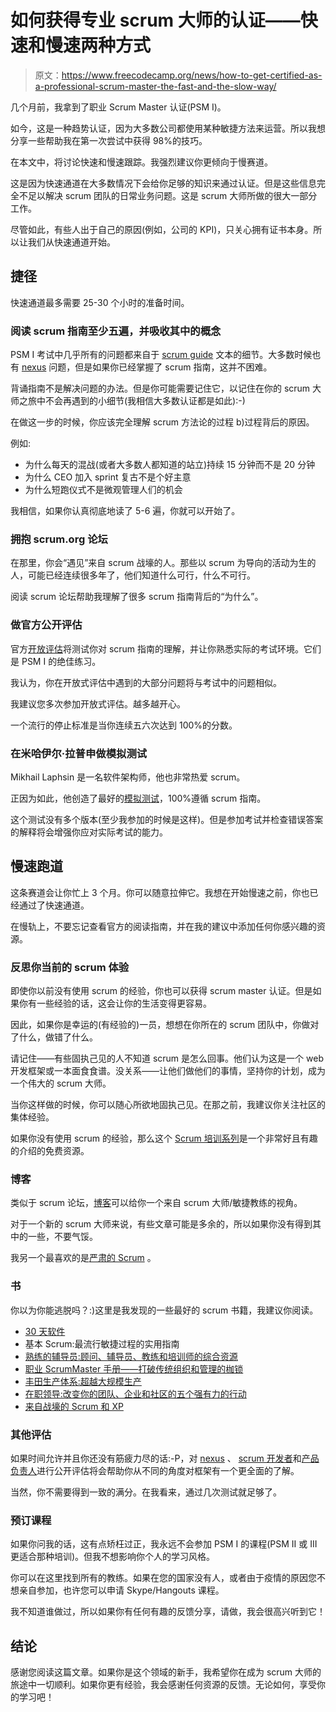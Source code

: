 # 如何获得专业 scrum 大师的认证——快速和慢速两种方式

> 原文：<https://www.freecodecamp.org/news/how-to-get-certified-as-a-professional-scrum-master-the-fast-and-the-slow-way/>

几个月前，我拿到了职业 Scrum Master 认证(PSM I)。

如今，这是一种趋势认证，因为大多数公司都使用某种敏捷方法来运营。所以我想分享一些帮助我在第一次尝试中获得 98%的技巧。

在本文中，将讨论快速和慢速跟踪。我强烈建议你更倾向于慢赛道。

这是因为快速通道在大多数情况下会给你足够的知识来通过认证。但是这些信息完全不足以解决 scrum 团队的日常业务问题。这是 scrum 大师所做的很大一部分工作。

尽管如此，有些人出于自己的原因(例如，公司的 KPI)，只关心拥有证书本身。所以让我们从快速通道开始。

## 捷径

快速通道最多需要 25-30 个小时的准备时间。

### 阅读 scrum 指南至少五遍，并吸收其中的概念

PSM I 考试中几乎所有的问题都来自于 [scrum guide](https://www.scrumguides.org/index.html) 文本的细节。大多数时候也有 [nexus](https://www.scrum.org/resources/nexus-guide) 问题，但是如果你已经掌握了 scrum 指南，这并不困难。

背诵指南不是解决问题的办法。但是你可能需要记住它，以记住在你的 scrum 大师之旅中不会再遇到的小细节(我相信大多数认证都是如此):-)

在做这一步的时候，你应该完全理解 scrum 方法论的过程 b)过程背后的原因。

例如:

*   为什么每天的混战(或者大多数人都知道的站立)持续 15 分钟而不是 20 分钟
*   为什么 CEO 加入 sprint 复古不是个好主意
*   为什么短跑仪式不是微观管理人们的机会

我相信，如果你认真彻底地读了 5-6 遍，你就可以开始了。

### 拥抱 scrum.org 论坛

在那里，你会“遇见”来自 scrum 战壕的人。那些以 scrum 为导向的活动为生的人，可能已经连续很多年了，他们知道什么可行，什么不可行。

阅读 scrum 论坛帮助我理解了很多 scrum 指南背后的“为什么”。

### 做官方公开评估

官方[开放评估](https://www.scrum.org/open-assessments)将测试你对 scrum 指南的理解，并让你熟悉实际的考试环境。它们是 PSM I 的绝佳练习。

我认为，你在开放式评估中遇到的大部分问题将与考试中的问题相似。

我建议您多次参加开放式评估。越多越开心。

一个流行的停止标准是当你连续五六次达到 100%的分数。

### 在米哈伊尔·拉普申做模拟测试

Mikhail Laphsin 是一名软件架构师，他也非常热爱 scrum。

正因为如此，他创造了最好的[模拟测试](https://mlapshin.com/index.php/scrum-quizzes/sm-real-mode/)，100%遵循 scrum 指南。

这个测试没有多个版本(至少我参加的时候是这样)。但是参加考试并检查错误答案的解释将会增强你应对实际考试的能力。

## 慢速跑道

这条赛道会让你忙上 3 个月。你可以随意拉伸它。我想在开始慢速之前，你也已经通过了快速通道。

在慢轨上，不要忘记查看官方的阅读指南，并在我的建议中添加任何你感兴趣的资源。

### 反思你当前的 scrum 体验

即使你以前没有使用 scrum 的经验，你也可以获得 scrum master 认证。但是如果你有一些经验的话，这会让你的生活变得更容易。

因此，如果你是幸运的(有经验的)一员，想想在你所在的 scrum 团队中，你做对了什么，做错了什么。

请记住——有些固执己见的人不知道 scrum 是怎么回事。他们认为这是一个 web 开发框架或一本面食食谱。没关系——让他们做他们的事情，坚持你的计划，成为一个伟大的 scrum 大师。

当你这样做的时候，你可以随心所欲地固执己见。在那之前，我建议你关注社区的集体经验。

如果你没有使用 scrum 的经验，那么这个 [Scrum 培训系列](http://scrumtrainingseries.com/)是一个非常好且有趣的介绍的免费资源。

### 博客

类似于 scrum 论坛，[博客](https://www.scrum.org/resources/blog)可以给你一个来自 scrum 大师/敏捷教练的视角。

对于一个新的 scrum 大师来说，有些文章可能是多余的，所以如果你没有得到其中的一些，不要气馁。

我另一个最喜欢的是[严肃的 Scrum](https://medium.com/serious-scrum) 。

### 书

你以为你能逃脱吗？:)这里是我发现的一些最好的 scrum 书籍，我建议你阅读。

*   [30 天软件](https://www.amazon.com/Software-30-Days-Customers-Competitors/dp/1118206665)
*   基本 Scrum:最流行敏捷过程的实用指南
*   [熟练的辅导员:顾问、辅导员、教练和培训师的综合资源](https://www.amazon.com/Skilled-Facilitator-Comprehensive-Consultants-Facilitators/dp/1119064392)
*   [职业 ScrumMaster 手册——打破传统组织和管理的枷锁](https://www.amazon.com/Professional-ScrumMasters-Handbook-Traditional-Organization-ebook/dp/B00CFJGKZS)
*   [丰田生产体系:超越大规模生产](https://www.amazon.com/Toyota-Production-System-Beyond-Large-Scale/dp/0915299143)
*   [在职领导:改变你的团队、企业和社区的五个强有力的行动](https://www.amazon.com/Serving-Leader-Transform-Community-Blanchard/dp/1626566143)
*   [来自战壕的 Scrum 和 XP](https://www.infoq.com/minibooks/scrum-xp-from-the-trenches-2/)

### 其他评估

如果时间允许并且你还没有筋疲力尽的话:-P，对 [nexus](https://www.scrum.org/index.php/open-assessments/nexus-open) 、 [scrum 开发者](https://www.scrum.org/index.php/open-assessments/scrum-developer-open)和[产品负责人](https://www.scrum.org/index.php/open-assessments/product-owner-open)进行公开评估将会帮助你从不同的角度对框架有一个更全面的了解。

当然，你不需要得到一致的满分。在我看来，通过几次测试就足够了。

### 预订课程

如果你问我的话，这有点矫枉过正，我永远不会参加 PSM I 的课程(PSM II 或 III 更适合那种培训)。但我不想影响你个人的学习风格。

你可以在这里找到所有的教练。如果在您的国家没有人，或者由于疫情的原因您不想亲自参加，也许您可以申请 Skype/Hangouts 课程。

我不知道谁做过，所以如果你有任何有趣的反馈分享，请做，我会很高兴听到它！

## 结论

感谢您阅读这篇文章。如果你是这个领域的新手，我希望你在成为 scrum 大师的旅途中一切顺利。如果你更有经验，我会感谢任何资源的反馈。无论如何，享受你的学习吧！